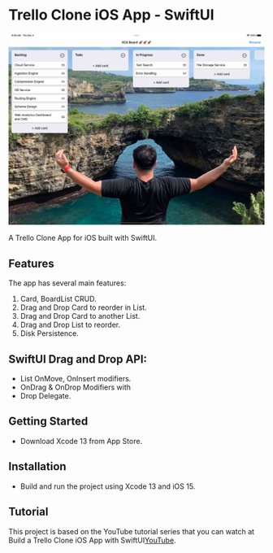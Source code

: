 # Trello Clone iOS App - SwiftUI

![Alt text](./promo.jpg?raw=true "SwiftUI Trello Clone iOS App")

A Trello Clone App for iOS built with SwiftUI.

## Features
The app has several main features:
1. Card, BoardList CRUD.
2. Drag and Drop Card to reorder in List.
3. Drag and Drop Card to another List.
4. Drag and Drop List to reorder.
5. Disk Persistence.

## SwiftUI Drag and Drop API:
- List OnMove, OnInsert modifiers.
- OnDrag & OnDrop Modifiers with 
- Drop Delegate.

## Getting Started
- Download Xcode 13 from App Store.

## Installation
- Build and run the project using Xcode 13 and iOS 15.

## Tutorial
This project is based on the YouTube tutorial series that you can watch at Build a Trello Clone iOS App with SwiftUI[YouTube](https://youtu.be/Of_20rSjk7Y).
